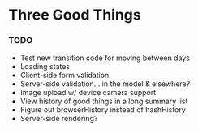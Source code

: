 # Three Good Things

### TODO

* Test new transition code for moving between days
* Loading states
* Client-side form validation
* Server-side validation... in the model & elsewhere?
* Image upload w/ device camera support
* View history of good things in a long summary list
* Figure out browserHistory instead of hashHistory
* Server-side rendering?

